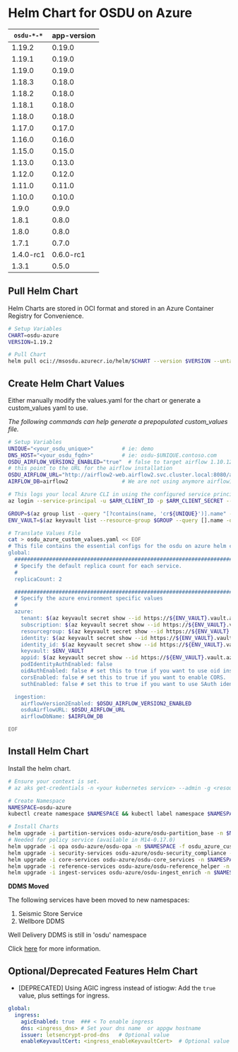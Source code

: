 # Helm Chart for OSDU on Azure

| `osdu-*-*`          | app-version  |
| ------------------- | ----------   |
| 1.19.2              | 0.19.0       |
| 1.19.1              | 0.19.0       |
| 1.19.0              | 0.19.0       |
| 1.18.3              | 0.18.0       |
| 1.18.2              | 0.18.0       |
| 1.18.1              | 0.18.0       |
| 1.18.0              | 0.18.0       |
| 1.17.0              | 0.17.0       |
| 1.16.0              | 0.16.0       |
| 1.15.0              | 0.15.0       |
| 1.13.0              | 0.13.0       |
| 1.12.0              | 0.12.0       |
| 1.11.0              | 0.11.0       |
| 1.10.0              | 0.10.0       |
| 1.9.0               | 0.9.0        |
| 1.8.1               | 0.8.0        |
| 1.8.0               | 0.8.0        |
| 1.7.1               | 0.7.0        |
| 1.4.0-rc1           | 0.6.0-rc1    |
| 1.3.1               | 0.5.0        |

## Pull Helm Chart

Helm Charts are stored in OCI format and stored in an Azure Container Registry for Convenience.

```bash
# Setup Variables
CHART=osdu-azure
VERSION=1.19.2

# Pull Chart
helm pull oci://msosdu.azurecr.io/helm/$CHART --version $VERSION --untar
```

## Create Helm Chart Values

Either manually modify the values.yaml for the chart or generate a custom_values yaml to use.

_The following commands can help generate a prepopulated custom_values file._

```bash
# Setup Variables
UNIQUE="<your_osdu_unique>"         # ie: demo
DNS_HOST="<your_osdu_fqdn>"         # ie: osdu-$UNIQUE.contoso.com
OSDU_AIRFLOW_VERSION2_ENABLED="true"  # false to target airflow 1.10.12 (retrocompatibility only)
# this point to the URL for the airflow installation
OSDU_AIRFLOW_URL="http://airflow2-web.airflow2.svc.cluster.local:8080/airflow2"    # internal airflow2 svc
AIRFLOW_DB=airflow2                 # We are not using anymore airflow1 

# This logs your local Azure CLI in using the configured service principal.
az login --service-principal -u $ARM_CLIENT_ID -p $ARM_CLIENT_SECRET --tenant $ARM_TENANT_ID

GROUP=$(az group list --query "[?contains(name, 'cr${UNIQUE}')].name" -otsv)
ENV_VAULT=$(az keyvault list --resource-group $GROUP --query [].name -otsv)

# Translate Values File
cat > osdu_azure_custom_values.yaml << EOF
# This file contains the essential configs for the osdu on azure helm chart
global:
  ################################################################################
  # Specify the default replica count for each service.
  #
  replicaCount: 2

  ################################################################################
  # Specify the azure environment specific values
  #
  azure:
    tenant: $(az keyvault secret show --id https://${ENV_VAULT}.vault.azure.net/secrets/tenant-id --query value -otsv)
    subscription: $(az keyvault secret show --id https://${ENV_VAULT}.vault.azure.net/secrets/subscription-id --query value -otsv)
    resourcegroup: $(az keyvault secret show --id https://${ENV_VAULT}.vault.azure.net/secrets/base-name-cr --query value -otsv)-rg
    identity: $(az keyvault secret show --id https://${ENV_VAULT}.vault.azure.net/secrets/base-name-cr --query value -otsv)-osdu-identity
    identity_id: $(az keyvault secret show --id https://${ENV_VAULT}.vault.azure.net/secrets/osdu-identity-id --query value -otsv)
    keyvault: $ENV_VAULT
    appid: $(az keyvault secret show --id https://${ENV_VAULT}.vault.azure.net/secrets/aad-client-id --query value -otsv)
    podIdentityAuthEnabled: false
    oidAuthEnabled: false # set this to true if you want to use oid instead of unique_name and upn
    corsEnabled: false # set this to true if you want to enable CORS.
    suthEnabled: false # set this to true if you want to use SAuth identity envoy

  ingestion:
    airflowVersion2Enabled: $OSDU_AIRFLOW_VERSION2_ENABLED
    osduAirflowURL: $OSDU_AIRFLOW_URL
    airflowDbName: $AIRFLOW_DB

EOF
```

## Install Helm Chart

Install the helm chart.

```bash
# Ensure your context is set.
# az aks get-credentials -n <your kubernetes service> --admin -g <resource group>

# Create Namespace
NAMESPACE=osdu-azure
kubectl create namespace $NAMESPACE && kubectl label namespace $NAMESPACE istio-injection=enabled

# Install Charts
helm upgrade -i partition-services osdu-azure/osdu-partition_base -n $NAMESPACE -f osdu_azure_custom_values.yaml
# Needed for policy service (available in M14-0.17.0)
helm upgrade -i opa osdu-azure/osdu-opa -n $NAMESPACE -f osdu_azure_custom_values.yaml
helm upgrade -i security-services osdu-azure/osdu-security_compliance -n $NAMESPACE -f osdu_azure_custom_values.yaml
helm upgrade -i core-services osdu-azure/osdu-core_services -n $NAMESPACE -f osdu_azure_custom_values.yaml
helm upgrade -i reference-services osdu-azure/osdu-reference_helper -n $NAMESPACE -f osdu_azure_custom_values.yaml
helm upgrade -i ingest-services osdu-azure/osdu-ingest_enrich -n $NAMESPACE -f osdu_azure_custom_values.yaml
```

__DDMS Moved__

The following services have been moved to new namespaces:
1. Seismic Store Service
2. Wellbore DDMS

Well Delivery DDMS is still in 'osdu' namespace

Click [here](osdu-ddms/README.md) for more information.

## Optional/Deprecated Features Helm Chart

* [DEPRECATED] Using AGIC ingress instead of istiogw: Add the `true` value, plus settings for ingress.

```yaml
global:
  ingress:
    agicEnabled: true  ### < To enable ingress
    dns: <ingress_dns> # Set your dns name  or appgw hostname
    issuer: letsencrypt-prod-dns   # Optional value
    enableKeyvaultCert: <ingress_enableKeyvaultCert>  # Optional value
```
